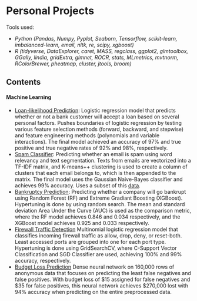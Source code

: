# Personal Projects

Tools used: 
+ *Python (Pandas, Numpy, Pyplot, Seaborn, Tensorflow, scikit-learn, imbalanced-learn, email, nltk, re, scipy, xgboost)* 
+ *R (tidyverse, DataExplorer, caret, MASS, regclass, ggplot2, glmtoolbox, GGally, lindia, gridExtra, glmnet, ROCR, stats, MLmetrics, mvtnorm, RColorBrewer, pheatmap, cluster, jtools, broom)*

## Contents

#### Machine Learning
+ [Loan-likelihood Prediction](https://github.com/duynlq/Personal-Projects/blob/main/loan_likelihood/loan_likelihood.pdf): Logistic regression model that predicts whether or not a bank customer will accept a loan based on several personal factors. Pushes boundaries of logistic regression by testing various feature selection methods (forward, backward, and stepwise) and feature engineering methods (polynomials and variable interactions). The final model achieved an accuracy of 97% and true positive and true negative rates of 92% and 98%, respectively.
+ [Spam Classifier](https://github.com/duynlq/Personal-Projects/blob/main/spam_classifier/spam_classifier.ipynb): Predicting whether an email is spam using word relevancy and text segmentation. Texts from emails are vectorized into a TF-IDF matrix, and K-means++ clustering is used to create a column of clusters that each email belongs to, which is then appended to the matrix. The final model uses the Gaussian Naive-Bayes classifier and achieves 99% accuracy. Uses a subset of this [data](https://spamassassin.apache.org/old/publiccorpus/).
+ [Bankruptcy Prediction](https://github.com/duynlq/Personal-Projects/blob/main/bankrupty_classifier/bankrupty_classifier.ipynb): Predicting whether a company will go bankrupt using Random Forest (RF) and Extreme Gradiant Boosting (XGBoost). Hypertuning is done by using random search. The mean and standard deviation Area Under the Curve (AUC) is used as the comparison metric, where the RF model achieves 0.846 and 0.034 respectively, and the XGBoost model achieves 0.925 and 0.033 respectively.
+ [Firewall Traffic Detection](https://github.com/duynlq/Personal-Projects/blob/main/firewall_traffic/%20firewall_traffic.ipynb) Multinomial logistic regression model that classifies incoming firewall traffic as allow, drop, deny, or reset-both. Least accessed ports are grouped into one for each port type. Hypertuning is done using GridSearchCV, where C-Support Vector Classification and SGD Classifier are used, achieving 100% and 99% accuracy, respectively. 
+ [Budget Loss Prediction](https://github.com/duynlq/Personal-Projects/blob/main/budget_loss/%20budget_loss.ipynb) Dense neural network on 160,000 rows of anonymous data that focuses on predicting the least false negatives and false positives. With budget loss of $15 assigned for false negatives and $35 for false positives, this neural network achieves $270,000 lost with 94% accuracy when predicting on the entire preprocessed data.



